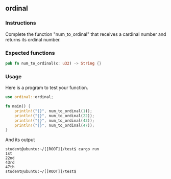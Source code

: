## ordinal

### Instructions

Complete the function "num_to_ordinal" that receives a cardinal number and returns its ordinal number.

### Expected functions

```rust
pub fn num_to_ordinal(x: u32) -> String {}
```

### Usage

Here is a program to test your function.

```rust
use ordinal::ordinal;

fn main() {
    println!("{}", num_to_ordinal(1));
    println!("{}", num_to_ordinal(22));
    println!("{}", num_to_ordinal(43));
    println!("{}", num_to_ordinal(47));
}
```

And its output

```console
student@ubuntu:~/[[ROOT]]/test$ cargo run
1st
22nd
43rd
47th
student@ubuntu:~/[[ROOT]]/test$
```
